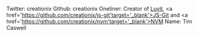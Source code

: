 Twitter: creationix
Github: creationix
Oneliner: Creator of <a href='https://luvit.io/' target='_blank'>Luvit</a>, <a href='https://github.com/creationix/js-git'target='_blank'>JS-Git</a> and <a href='https://github.com/creationix/nvm'target='_blank'>NVM</a>
Name: Tim Caswell